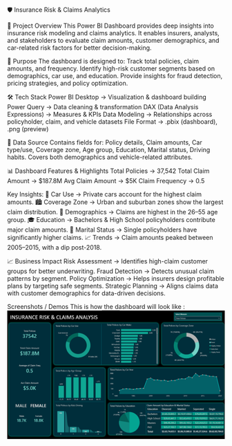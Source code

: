 🛡️ Insurance Risk & Claims Analytics

📌 Project Overview
This Power BI Dashboard provides deep insights into insurance risk modeling and claims analytics. It enables insurers, analysts, and stakeholders to evaluate claim amounts, customer demographics, and car-related risk factors for better decision-making.

🎯 Purpose
The dashboard is designed to:
Track total policies, claim amounts, and frequency.
Identify high-risk customer segments based on demographics, car use, and education.
Provide insights for fraud detection, pricing strategies, and policy optimization.

🛠️ Tech Stack
Power BI Desktop → Visualization & dashboard building
Power Query → Data cleaning & transformation
DAX (Data Analysis Expressions) → Measures & KPIs
Data Modeling → Relationships across policyholder, claim, and vehicle datasets
File Format → .pbix (dashboard), .png (preview)

📂 Data Source
Contains fields for: Policy details, Claim amounts, Car type/use, Coverage zone, Age group, Education, Marital status, Driving habits.
Covers both demographics and vehicle-related attributes.

📊 Dashboard Features & Highlights
Total Policies → 37,542
Total Claim Amount → $187.8M
Avg Claim Amount → $5K
Claim Frequency → 0.5

Key Insights:
🚗 Car Use → Private cars account for the highest claim amounts.
🏙️ Coverage Zone → Urban and suburban zones show the largest claim distribution.
👥 Demographics → Claims are highest in the 26–55 age group.
🎓 Education → Bachelors & High School policyholders contribute major claim amounts.
💍 Marital Status → Single policyholders have significantly higher claims.
📈 Trends → Claim amounts peaked between 2005–2015, with a dip post-2018.

📈 Business Impact
Risk Assessment → Identifies high-claim customer groups for better underwriting.
Fraud Detection → Detects unusual claim patterns by segment.
Policy Optimization → Helps insurers design profitable plans by targeting safe segments.
Strategic Planning → Aligns claims data with customer demographics for data-driven decisions.

Screenshots / Demos
This is how the dashboard will look like :![Car Insurance Data](https://github.com/ChaithraBR26/Car-Insurance-Data/blob/main/Insurance%20data.png)

